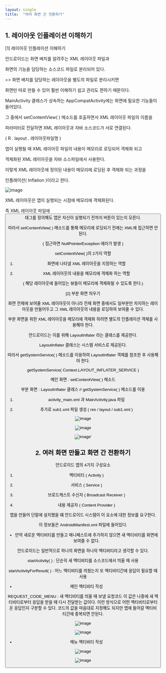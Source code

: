 ```yaml
---
layout: single
title:  "여러 화면 간 전환하기"
---
```



## 1. 레이아웃 인플레이션 이해하기

[1] 레이아웃 인플레이션 이해하기

안드로이드는 화면 배치를 알려주는 XML 레이아웃 파일과

화면의 기능을 담당하는 소스코드 파일로 분리되어 있다.

=> 화면 배치를 담당하는 레이아웃을 별도의 파일로 분리시키면

화면만 따로 만들 수 있어 훨씬 이해하기 쉽고 관리도 편하기 때문이다.

MainActivity 클래스가 상속하는 AppCompatActivity에는 화면에 필요한 기능들이 들어있다.

그 중에서 setContentView( ) 메소드를 호출하면서 XML 레이아웃 파일의 이름을

파라미터로 전달하면 XML 레이아웃과 자바 소스코드가 서로 연결된다.

( R . layout . 레이아웃파일명 )

 

앱이 실행될 때 XML 레이아웃 파일의 내용이 메모리로 로딩되어 객체화 되고

객체화된 XML 레이아웃을 자바 소스파일에서 사용한다.

 

이렇게 XML 레이아웃에 정의된 내용이 메모리에 로딩된 후 객체화 되는 과정을

인플레이션( Inflation )이라고 한다.

 
 ![image](https://user-images.githubusercontent.com/73388615/142790462-8e9b8eba-f870-4e0e-9b24-5552b7fcc7dc.png)

XML 레이아웃은 앱이 실행되는 시점에 메모리에 객체화된다.

즉 XML 레이아웃 파일에 <Button>태그를 정의해도 앱은 자신이 실행되기 전까지 버튼이 있는지 모른다.

 

따라서 setContentView( ) 메소드를 통해 메모리에 로딩되기 전에는 XML에 접근하면 안된다.

( 접근하면 NullPointerException 에러가 발생 )

setContentView( )의 2가지 역할

1. 화면에 나타낼 XML 레이아웃을 지정하는 역할

2. XML 레이아웃의 내용을 메모리에 객체화 하는 역할

( 해당 레이아웃에 들어있는 뷰들이 메모리에 객체화될 수 있도록 한다.)
 
 
 [2] 부분 화면 띄우기

 

화면 전체에 보여줄 XML 레이아웃이 아니라 전체 화면 중에서도 일부분만 차지하는 레이아웃을 만들어두고 그 XML 레이아웃의 내용을 로딩하여 보여줄 수 있다.

부분 화면을 위한 XML 레이아웃을 메모리에 객체화 하려면 별도의 인플레이션 객체를 사용해야 한다.

안드로이드는 이를 위해 LayoutInflater 라는 클래스를 제공한다.

LayoutInflater 클래스는 시스템 서비스로 제공된다. 

따라서 getSystemService( ) 메소드를 이용하여 LayoutInflater 객체를 참조한 후 사용해야 한다.

getSystemService( Context.LAYOUT_INFLATER_SERVICE )
 
메인 화면 : setContentView( ) 메소드

부분 화면 : LayoutInflater 클래스 // getSystemService( ) 메소드를 이용

1) activity_main.xml 과 MainActivity.java 파일

2) 추가로 sub1.xml 파일 생성 ( res / layout / sub1.xml )
 
![image](https://user-images.githubusercontent.com/73388615/142790913-61835653-63d6-449a-b199-19232d935705.png)

  
![image](https://user-images.githubusercontent.com/73388615/142793235-2d1f943d-5291-42c1-bf04-2235f7889999.png)

![image](https://user-images.githubusercontent.com/73388615/142793316-c36401da-5522-4e45-acb3-0980ea4cc909.png)'



  
## 2. 여러 화면 만들고 화면 간 전환하기

안드로이드  앱의 4가지 구성요소
  

1) 액티비티 ( Activity )

2) 서비스 ( Service )

3) 브로드캐스트 수신자 ( Broadcast Receiver )

4) 내용 제공자 ( Content Provider )

앱을 만들어 단말에 설치했을 떄 안드로이드 시스템이 이 요소에 대한 정보를 요구한다.

이 정보들은 AndroidManifest.xml 파일에 들어있다.

* 만약 새로운 액티비티를 만들고 매니페스트에 추가하지 않으면 새 액티비티를 화면에 보여줄 수 없다.

안드로이드는 일반적으로 하나의 화면을 하나의 액티비티라고 생각할 수 있다.

startActivity( ) : 단순히 새 액티비티를 소스코드에서 띄울 때 사용

startActivityForResult( ) : 어느 액티비티를 띄웠는지 또 액티비티간에 응답이 필요할 때 사용
 
  
- 메인 액티비티 작성

REQUEST_CODE_MENU : 새 액티비티를 띄울 때 보낼 요청코드 
이 값은 나중에 새 액티비티로부터 응답을 받을 때 다시 전달받는 값이다. 
이런  방식으로 어떤 액티비티로부터 온 응답인지 구분할 수 있다. 
코드의 값을 마음대로 지정해도 되지만 앱에 들어갈 액티비티간에 중복되면 안된다.

  
![image](https://user-images.githubusercontent.com/73388615/142794865-f771ab22-ac7b-4317-8e91-26190f3a1560.png)

![image](https://user-images.githubusercontent.com/73388615/142795076-1715715b-e0dd-4e53-9991-03af5a02998c.png)

- 메뉴 액티비티 작성
  
![image](https://user-images.githubusercontent.com/73388615/142795436-26fcc03e-d85b-4abb-8714-b3eb15188726.png)

![image](https://user-images.githubusercontent.com/73388615/142795474-4ad7cc51-dc80-4068-b722-3cbf9ec616ec.png)

 
